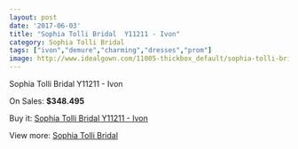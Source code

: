 ```yaml
---
layout: post
date: '2017-06-03'
title: "Sophia Tolli Bridal  Y11211 - Ivon"
category: Sophia Tolli Bridal
tags: ["ivon","demure","charming","dresses","prom"]
image: http://www.idealgown.com/11005-thickbox_default/sophia-tolli-bridal-y11211-ivon.jpg
---
```

Sophia Tolli Bridal  Y11211 - Ivon

On Sales: **$348.495**
<a href="https://www.idealgown.com/en/sophia-tolli-bridal/4522-sophia-tolli-bridal-y11211-ivon.html"><amp-img layout="responsive" width="600" height="600" src="//www.idealgown.com/11005-thickbox_default/sophia-tolli-bridal-y11211-ivon.jpg" alt="Sophia Tolli Bridal  Y11211 - Ivon 0" /></a>
<a href="https://www.idealgown.com/en/sophia-tolli-bridal/4522-sophia-tolli-bridal-y11211-ivon.html"><amp-img layout="responsive" width="600" height="600" src="//www.idealgown.com/11007-thickbox_default/sophia-tolli-bridal-y11211-ivon.jpg" alt="Sophia Tolli Bridal  Y11211 - Ivon 1" /></a>
<a href="https://www.idealgown.com/en/sophia-tolli-bridal/4522-sophia-tolli-bridal-y11211-ivon.html"><amp-img layout="responsive" width="600" height="600" src="//www.idealgown.com/11006-thickbox_default/sophia-tolli-bridal-y11211-ivon.jpg" alt="Sophia Tolli Bridal  Y11211 - Ivon 2" /></a>

Buy it: [Sophia Tolli Bridal  Y11211 - Ivon](https://www.idealgown.com/en/sophia-tolli-bridal/4522-sophia-tolli-bridal-y11211-ivon.html "Sophia Tolli Bridal  Y11211 - Ivon")

View more: [Sophia Tolli Bridal](https://www.idealgown.com/en/52-sophia-tolli-bridal "Sophia Tolli Bridal")